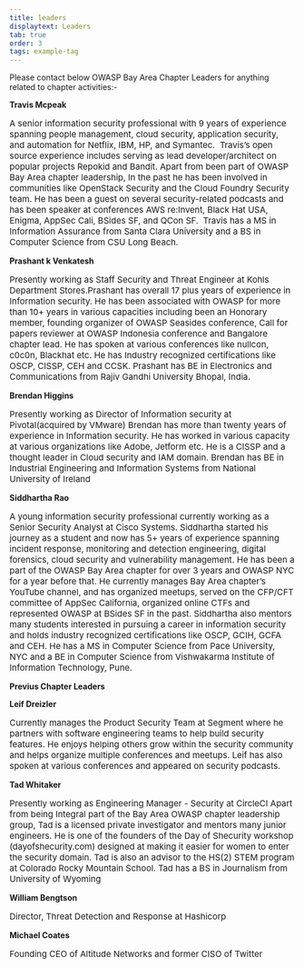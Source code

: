 ```yaml
---
title: leaders
displaytext: Leaders
tab: true
order: 3
tags: example-tag
---
```


Please contact below OWASP Bay Area Chapter Leaders for anything related to chapter activities:- 

<p><b>Travis Mcpeak</b></p>
<p style="font-size:15px">
A senior information security professional with 9 years of experience spanning people management, cloud security, application security, and automation for Netflix, IBM, HP, and Symantec. 
Travis’s  open source experience includes serving as lead developer/architect on popular projects Repokid and Bandit. Apart from been part of OWASP Bay Area chapter leadership,  In the past he has been involved in communities like OpenStack Security and the Cloud Foundry Security team. He has been a guest on several security-related podcasts and has been speaker at conferences AWS re:Invent, Black Hat USA, Enigma, AppSec Cali, BSides SF, and QCon SF.  Travis has a MS in Information Assurance from Santa Clara University and a BS in Computer Science from CSU Long Beach. 
</p>
<p><b>Prashant k Venkatesh</b></p>
<p style="font-size:15px">
Presently working as Staff Security and Threat Engineer at Kohls Department Stores.Prashant has overall 17 plus years of experience in Information security. He has been associated with OWASP for more than 10+ years in various capacities including been an Honorary member,  founding organizer of OWASP Seasides conference, Call for papers reviewer at OWASP Indonesia conference and Bangalore chapter lead. He has spoken at various conferences like nullcon, c0c0n, Blackhat etc. He has Industry recognized certifications like OSCP, CISSP, CEH and CCSK.
Prashant has BE in Electronics and Communications from Rajiv Gandhi University Bhopal, India.
</p>

<p><b>Brendan Higgins</b></p>
<p style="font-size:15px">
Presently working as Director of Information security at Pivotal(acquired by VMware)
Brendan has more than twenty years of experience in Information security. He has worked in various capacity at various organizations like Adobe, Jetform etc. He is a CISSP and a thought leader in Cloud security and IAM domain.  
Brendan has BE in Industrial Engineering and Information Systems from National University of Ireland
</p>
<p><b>Siddhartha Rao</b></p>
<p style="font-size:15px">
A young information security professional currently working as a Senior Security Analyst at Cisco Systems. Siddhartha started his journey as a student and now has 5+ years of experience spanning incident response, monitoring and detection engineering, digital forensics, cloud security and vulnerability management. He has been a part of the OWASP Bay Area chapter for over 3 years and OWASP NYC for a year before that. He currently manages Bay Area chapter’s YouTube channel, and has organized meetups, served on the CFP/CFT committee of AppSec California, organized online CTFs and represented OWASP at BSides SF in the past. Siddhartha also mentors many students interested in pursuing a career in information security and holds industry recognized certifications like OSCP, GCIH, GCFA and CEH. He has a MS in Computer Science from Pace University, NYC and a BE in Computer Science from Vishwakarma Institute of Information Technology, Pune.
</p> 
<p><b>Previus Chapter Leaders</b><br></p>
<p><b>Leif Dreizler</b></p>
<p style="font-size:15px">
Currently manages the Product Security Team at Segment where he partners with software engineering teams to help build security features. He enjoys helping others grow within the security community and helps organize multiple conferences and meetups. Leif has also spoken at various conferences and appeared on security podcasts. </p>
<p><b>Tad Whitaker</b></p>
<p style="font-size:15px">
Presently working as Engineering Manager - Security at CircleCI
Apart from being Integral part of the Bay Area OWASP chapter leadership group, Tad is a licensed private investigator and mentors many junior engineers. He is one of the founders of the Day of Shecurity workshop (dayofshecurity.com) designed at making it easier for women to enter the security domain. Tad is also an advisor to the HS(2) STEM program at Colorado Rocky Mountain School.
Tad has a BS in Journalism from University of Wyoming
</p>

<p><b>William Bengtson</b></p>
<p style="font-size:15px">
Director, Threat Detection and Response at Hashicorp
</p>
<p><b>Michael Coates</b></p>
<p style="font-size:15px">
Founding CEO of Altitude Networks and former CISO of Twitter
</p>
